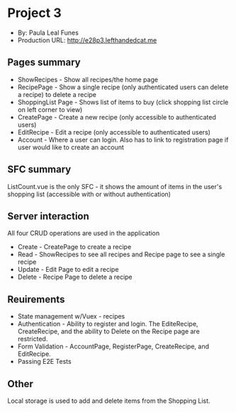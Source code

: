 # Project 3
+ By: Paula Leal Funes
+ Production URL: http://e28p3.lefthandedcat.me

## Pages summary
* ShowRecipes - Show all recipes/the home page
* RecipePage - Show a single recipe (only authenticated users can delete a recipe) to delete a recipe
* ShoppingList Page - Shows list of items to buy (click shopping list circle on left corner to view)
* CreatePage - Create a new recipe (only accessible to authenticated users)
* EditRecipe - Edit a recipe (only accessible to authenticated users)
* Account - Where a user can login. Also has to link to registration page if user would like to create an account

## SFC summary
ListCount.vue is the only SFC - it shows the amount of items in the user's shopping list (accessible with or without authentication)
  
## Server interaction
All four CRUD operations are used in the application
* Create - CreatePage to create a recipe
* Read - ShowRecipes to see all recipes and Recipe page to see a single recipe
* Update - Edit Page to edit a recipe
* Delete - Recipe Page to delete a recipe

## Reuirements
* State management w/Vuex - recipes
* Authentication - Ability to register and login. The EditeRecipe, CreateRecipe, and the ability to Delete on the Recipe page are restricted.
* Form Validation - AccountPage, RegisterPage, CreateRecipe, and EditRecipe.
* Passing E2E Tests

## Other 
Local storage is used to add and delete items from the Shopping List.
